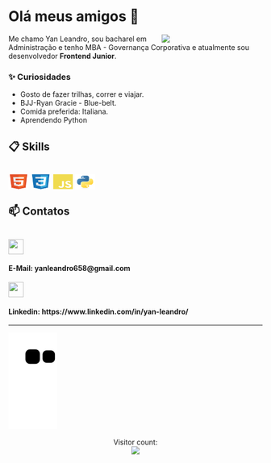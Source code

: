 # Olá meus amigos 👋

<img align="right" src="https://encrypted-tbn0.gstatic.com/images?q=tbn:ANd9GcQUv1o-xqcqVQ2_VIBN9IX3M9t16BGCjr19OQ&usqp=CAU" width="200" /> 

Me chamo Yan Leandro, sou bacharel em Administração e tenho MBA - Governança Corporativa e atualmente sou desenvolvedor **Frontend Junior**.


### ✨ Curiosidades


- Gosto de fazer trilhas, correr e viajar.
- BJJ-Ryan Gracie - Blue-belt. 
- Comida preferida: Italiana.
- Aprendendo Python

## 📋 Skills
<div style="display: inline_block"><br>

  <img align="center" alt="Yan-HTML" height="30" width="40" src="https://raw.githubusercontent.com/devicons/devicon/master/icons/html5/html5-original.svg">
  <img align="center" alt="Yan-CSS" height="30" width="40" src="https://raw.githubusercontent.com/devicons/devicon/master/icons/css3/css3-original.svg">
  <img align="center" alt="Rafa-Js" height="30" width="40" src="https://raw.githubusercontent.com/devicons/devicon/master/icons/javascript/javascript-plain.svg">
     <img align="center" alt="Davi-Python" height="30" width="40" src="https://raw.githubusercontent.com/devicons/devicon/master/icons/python/python-original.svg">

</div>


## 📫 Contatos

<div style="display: inline"><br>
 <img align="center" height="30" width="30" src="https://user-images.githubusercontent.com/91055703/167375479-615db2d4-674d-4511-a2a2-c651cef1f908.png">
  <h4>E-Mail: yanleandro658@gmail.com</h4>
  <img align="center" height="30" width="30" src="https://user-images.githubusercontent.com/91055703/167376592-a13091c8-0687-434c-a757-ec38f99ab18c.png">
<h4>Linkedin: https://www.linkedin.com/in/yan-leandro/</h4>

</div>
<hr>

 ![Snake animation](https://github.com/rafaballerini/rafaballerini/blob/output/github-contribution-grid-snake.svg)
 
 <p align="center"> 
  Visitor count:<br>
  <img src="https://profile-counter.glitch.me/Davi-ldc/count.svg" />
</p>


